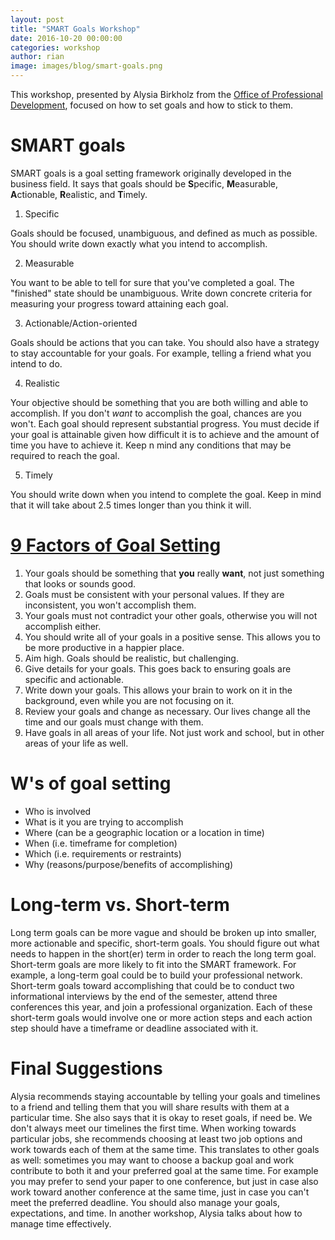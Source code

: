 ```yaml
---
layout: post
title: "SMART Goals Workshop"
date: 2016-10-20 00:00:00
categories: workshop
author: rian
image: images/blog/smart-goals.png
---
```


This workshop, presented by Alysia Birkholz from the [Office of Professional Development](https://www.umass.edu/gradschool/office-of-professional-development), focused on how to set goals and how to stick to them.

<!--break-->

# SMART goals

SMART goals is a goal setting framework originally developed in the business field. It says that goals should be **S**pecific,
**M**easurable, **A**ctionable, **R**ealistic, and **T**imely.

1. Specific

Goals should be focused, unambiguous, and defined as much as possible. You should write down exactly what you intend to
accomplish.

2. Measurable

You want to be able to tell for sure that you've completed a goal. The "finished" state should be unambiguous. Write down
concrete criteria for measuring your progress toward attaining each goal.

3. Actionable/Action-oriented

Goals should be actions that you can take. You should also have a strategy to stay accountable for your goals. For example,
telling a friend what you intend to do.

4. Realistic

Your objective should be something that you are both willing and able to accomplish. If you don't *want* to accomplish the
goal, chances are you won't. Each goal should represent substantial progress. You must decide if your goal is attainable given
how difficult it is to achieve and the amount of time you have to achieve it. Keep n mind any conditions that may be required
to reach the goal.

5. Timely

You should write down when you intend to complete the goal. Keep in mind that it will take about 2.5 times longer than you
think it will.

# [9 Factors of Goal Setting](www.umassd.edu/fycm/goalsetting/resources/writtengoals/)

1. Your goals should be something that **you** really **want**, not just something that looks or sounds good.
2. Goals must be consistent with your personal values. If they are inconsistent, you won't accomplish them.
3. Your goals must not contradict your other goals, otherwise you will not accomplish either.
4. You should write all of your goals in a positive sense. This allows you to be more productive in a happier place.
5. Aim high. Goals should be realistic, but challenging.
6. Give details for your goals. This goes back to ensuring goals are specific and actionable.
7. Write down your goals. This allows your brain to work on it in the background, even while you are not focusing on it.
8. Review your goals and change as necessary. Our lives change all the time and our goals must change with them.
9. Have goals in all areas of your life. Not just work and school, but in other areas of your life as well.

# W's of goal setting

- Who is involved
- What is it you are trying to accomplish
- Where (can be a geographic location or a location in time)
- When (i.e. timeframe for completion)
- Which (i.e. requirements or restraints)
- Why (reasons/purpose/benefits of accomplishing)

# Long-term vs. Short-term

Long term goals can be more vague and should be broken up into smaller, more actionable and specific, short-term goals. You
should figure out what needs to happen in the short(er) term in order to reach the long term goal. Short-term goals are more
likely to fit into the SMART framework. For example, a long-term goal could be to build your professional network. Short-term
goals toward accomplishing that could be to conduct two informational interviews by the end of the semester, attend three
conferences this year, and join a professional organization. Each of these short-term goals would involve one or more action
steps and each action step should have a timeframe or deadline associated with it.

# Final Suggestions

Alysia recommends staying accountable by telling your goals and timelines to a friend and telling them that you will share
results with them at a particular time.  She also says that it is okay to reset goals, if need be. We don't always meet our
timelines the first time. When working towards particular jobs, she recommends choosing at least two job options and work
towards each of them at the same time. This translates to other goals as well: sometimes you may want to choose a backup goal
and work contribute to both it and your preferred goal at the same time. For example you may prefer to send your paper to one
conference, but just in case also work toward another conference at the same time, just in case you can't meet the preferred
deadline. You should also manage your goals, expectations, and time. In another workshop, Alysia talks about how to manage
time effectively.
